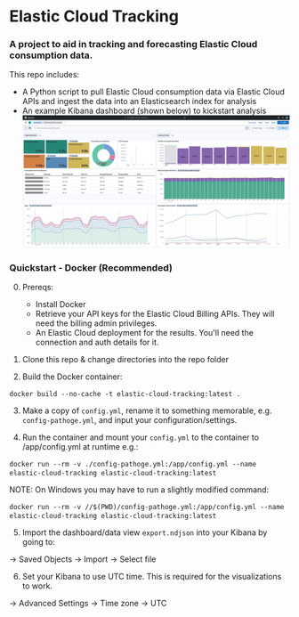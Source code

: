 # Elastic Cloud Tracking

### A project to aid in tracking and forecasting Elastic Cloud consumption data.
This repo includes:
- A Python script to pull Elastic Cloud consumption data via Elastic Cloud APIs and ingest the data into an Elasticsearch index for analysis
- An example Kibana dashboard (shown below) to kickstart analysis
![Kibana dashboard screenshot](./screenshots/screenshot-1.png)

### Quickstart - Docker (Recommended)
0. Prereqs:
    - Install Docker
    - Retrieve your API keys for the Elastic Cloud Billing APIs. They will need the billing admin privileges.
    - An Elastic Cloud deployment for the results. You'll need the connection and auth details for it. 

1. Clone this repo & change directories into the repo folder

2. Build the Docker container:
```
docker build --no-cache -t elastic-cloud-tracking:latest .
```

3. Make a copy of `config.yml`, rename it to something memorable, e.g. `config-pathoge.yml`, and input your configuration/settings.

4. Run the container and mount your `config.yml` to the container to /app/config.yml at runtime e.g.:
```
docker run --rm -v ./config-pathoge.yml:/app/config.yml --name elastic-cloud-tracking elastic-cloud-tracking:latest
```
NOTE: On Windows you may have to run a slightly modified command:
```
docker run --rm -v //$(PWD)/config-pathoge.yml:/app/config.yml --name elastic-cloud-tracking elastic-cloud-tracking:latest
```

5. Import the dashboard/data view `export.ndjson` into your Kibana by going to:

-> Saved Objects -> Import -> Select file

6. Set your Kibana to use UTC time. This is required for the visualizations to work. 

-> Advanced Settings -> Time zone -> UTC